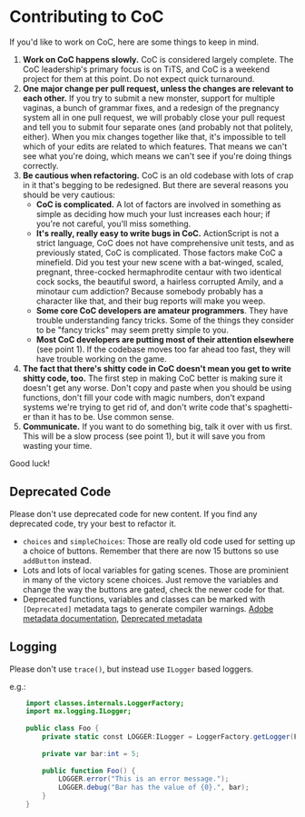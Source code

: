 Contributing to CoC
==============

If you'd like to work on CoC, here are some things to keep in mind.

1. **Work on CoC happens slowly.** CoC is considered largely complete. The CoC leadership's primary focus is on TiTS, and CoC is a weekend project for them at this point. Do not expect quick turnaround.
2. **One major change per pull request, unless the changes are relevant to each other.** If you try to submit a new monster, support for multiple vaginas, a bunch of grammar fixes, and a redesign of the pregnancy system all in one pull request, we will probably close your pull request and tell you to submit four separate ones (and probably not that politely, either). When you mix changes together like that, it's impossible to tell which of your edits are related to which features. That means we can't see what you're doing, which means we can't see if you're doing things correctly.
3. **Be cautious when refactoring.** CoC is an old codebase with lots of crap in it that's begging to be redesigned. But there are several reasons you should be very cautious:
   * **CoC is complicated.** A lot of factors are involved in something as simple as deciding how much your lust increases each hour; if you're not careful, you'll miss something.
   * **It's really, really easy to write bugs in CoC.** ActionScript is not a strict language, CoC does not have comprehensive unit tests, and as previously stated, CoC is complicated. Those factors make CoC a minefield. Did you test your new scene with a bat-winged, scaled, pregnant, three-cocked hermaphrodite centaur with two identical cock socks, the beautiful sword, a hairless corrupted Amily, and a minotaur cum addiction? Because somebody probably has a character like that, and their bug reports will make you weep.
   * **Some core CoC developers are amateur programmers**. They have trouble understanding fancy tricks. Some of the things they consider to be "fancy tricks" may seem pretty simple to you.
   * **Most CoC developers are putting most of their attention elsewhere** (see point 1). If the codebase moves too far ahead too fast, they will have trouble working on the game.
4. **The fact that there's shitty code in CoC doesn't mean you get to write shitty code, too.** The first step in making CoC better is making sure it doesn't get any worse. Don't copy and paste when you should be using functions, don't fill your code with magic numbers, don't expand systems we're trying to get rid of, and don't write code that's spaghetti-er than it has to be. Use common sense.
5. **Communicate.** If you want to do something big, talk it over with us first. This will be a slow process (see point 1), but it will save you from wasting your time.

Good luck!

## Deprecated Code

Please don't use deprecated code for new content. If you find any deprecated code, try your best to refactor it.

* `choices` and `simpleChoices`: Those are really old code used for setting up a choice of buttons. Remember that there are now 15 buttons so use `addButton` instead.
* Lots and lots of local variables for gating scenes. Those are prominient in many of the victory scene choices. Just remove the variables and change the way the buttons are gated, check the newer code for that.
* Deprecated functions, variables and classes can be marked with `[Deprecated]` metadata tags to generate compiler warnings. [Adobe metadata documentation](http://help.adobe.com/en_US/flex/using/WS2db454920e96a9e51e63e3d11c0bf680e1-7ffe.html), [Deprecated metadata](http://help.adobe.com/en_US/flex/using/WS2db454920e96a9e51e63e3d11c0bf680e1-7ffe.html#WS2db454920e96a9e51e63e3d11c0bf69084-7a6c)

## Logging

Please don't use `trace()`, but instead use `ILogger` based loggers.

e.g.:
```actionscript
	import classes.internals.LoggerFactory;
	import mx.logging.ILogger;
	
	public class Foo {
		private static const LOGGER:ILogger = LoggerFactory.getLogger(Foo);
		
		private var bar:int = 5;
		
		public function Foo() {
			LOGGER.error("This is an error message.");
			LOGGER.debug("Bar has the value of {0}.", bar);
		}
	}
```
